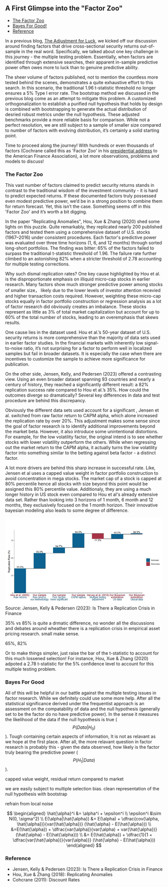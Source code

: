 #

## A First Glimpse into the "Factor Zoo"

- [The Factor Zoo](#crisis)
- [Bayes For Good!](#bay)
- [Reference](#ref)


In a previous blog, [The Adjustment for Luck](https://skybluerw.github.io/2024/06/26/luck-factor-zoo.html), we kicked off our discussion around finding factors that drive cross-sectional security returns out-of-sample in the real word. Specifically, we talked about one key challenge in this journey - the multiple testing problem. Essentially, when factors are identified through extensive searches, their apparent in-sample predictive power often owes more to luck than to genuine predictive ability.

The sheer volume of factors published, not to mention the countless more tested behind the scenes, demonstrates a quite exhaustive effort to this search. In this scenario, the traditional 1.96 t-statistic threshold no longer ensures a 5% Type I error rate. The bootstrap method we discussed in the previous blog come as an attempt to mitigate this problem. A customized orthogonalization to establish a purified null hypothesis that holds by design is combined with bootstrapping to generate the actual distribution of desried robust metrics under the null hypothesis. These adjusted benchmarks provide a more reliable basis for comparison. While not a perfect resolution, we are still subject to a sample of smaller size compared to number of factors with evolving distribution, it’s certainly a solid starting point.

Time to proceed along the journey! With hundreds or even thousands of factors (Cochrane called this as 'Factor Zoo' in his [presidential address](https://www.nber.org/papers/w16972) to the American Finance Association), a lot more observations, problems and models to discuss!

### The Factor Zoo <a name="crisis"></a>

This vast number of factors claimed to predict security returns stands in contrast to the traditional wisdom of the investment community - it is hard to predict expected returns. If these documented factors truly possessed even modest predictive power, we’d be in a strong position to combine them for return forecast. Yet, this isn’t the case. Something seems off in this 'Factor Zoo' and it’s worth a bit digging.

In the paper "Replicating Anomalies", Hou, Xue & Zhang (2020) shed some lights on this puzzle. Quite remarkably, they replicated nearly 200 published factors and tested them using a comprehensive dataset of U.S. stocks (1967–2016) under consistent procedures. Each factor's predictive power was evaluated over three time horizons (1, 6, and 12 months) through sorted long-short portfolios. The finding was bitter: 65% of the factors failed to surpass the traditional t-statistic threshold of 1.96. The failure rate further climbed to an astonishing 82% when a stricter threshold of 2.78 accounting for multiple testing corrections.

Why such dismal replication rates? One key cause highlighted by Hou et al. is the disproportionate emphasis on illiquid micro-cap stocks in earlier research. Many factors show much stronger predictive power among stocks of smaller size， likely due to the lower levels of investor attention recevied and higher transaction costs required. However, weighting these micro-cap stocks equally in factor portfolio construction or regression analysis as a lot of factor research did obviously creates an imbalance. These stocks represent as little as 3% of total market capitalization but account for up to 60% of the total number of stocks, leading to an overemphasis that skews results.

One cause lies in the dataset used. Hou et al.’s 50-year dataset of U.S. security returns is more comprehensive than the majority of data sets used in earlier factor studies. In the financial markets with inherently low signal-to-noise ratio, it’s not surprising for a factor to perform well in localized samples but fail in broader datasets. It is especially the case when there are incentives to customize the sample to achieve more significance for publication. 

On the other side, Jensen, Kelly, and Pedersen (2023) offered a contrasting view. Using an even broader dataset spanning 93 countries and nearly a century of history, they reached a significantly different result: a 82% replication success rate compared to Hou et al.’s 35%. How could the outcomes diverge so dramatically? Several key differences in data and test procedure are behind this discrepancy. 

Obviously the different data sets used account for a significant , Jensen et al. switched from raw factor return to CAPM alpha, which alone increased the replication rate by over 20%. This adjustment makes some sense since the goal of factor research is to identify additional improvements beyond the market beta. However, it also introduce some unintentional distortions. For example, for the low volatility factor, the original intend is to see whether stocks with lower volatility outperform the others. While when regressing out the market return to the CAPM alpha, it actually turns the low volatility factor into something similar to the betting against beta factor - a distinct factor. 

A lot more drivers are behind this sharp increase in successful rate. Like, Jensen et al uses a capped value weight in factor portfolio construction to avoid concentration in mega stocks. The market cap of a stock is capped at 80% percentile hence all stocks with size beyond this point would be assigned this 80% percentile value. Additionaly, they are using a much longer history in US stock even compared to Hou et al's already extensive data set. Rather than looking into 3 horizons of 1 month, 6 month and 12 months, they exclusively focused on the 1 month horizon. Their innovative bayesian modeling also leads to some degree of difference.

![GDP](https://raw.githubusercontent.com/SkyBlueRW/SkyBlueRW.github.io/main/_posts/asset/replication.jpg)
Source: Jensen, Kelly & Pedersen (2023): Is There a Replication Crisis in Finance


35% vs 85% is quite a drmatic difference, no wonder all the discussions and debates around wheather there is a replication crisis in empirical asset pricing research. small make sense. 






65%, 82%



Or to make things simpler, just raise the bar of the t-statistic to account for this much lossened selection! For instance, Hou, Xue & Zhang (2020) adpoted a 2.78 t-statistic for the 5% confidence level to account for this multiple testing problem. 




### Bayes For Good <a name="bay"></a>

All of this will be helpful in our battle against the multiple testing issues in factor research. While we definitely could use some more help. After all the statistical significance derived under the frequentist approach is an assessment on the compatability of data and the null hypothesis (generally set to be the factor do no have predictive power). In the sense it measures the likelihood of the data if the null hypothesis is true ($$P(Data|H_0)$$). Tough containing certain aspects of information, It is not as relavant as we hope at the first place. After all, the more relavant question in factor research is probably this - given the data observed, how likely is the factor truly bearing the predictive power ($$P(H_1|Data)$$).



capped value weight, residual return compared to market


we are easily subject to multiple selection bias. clean representation of the null hypothesis with bootstrap

refrain from local noise

$$
\begin{aligned}
\hat{\alpha}^i &= \alpha^i + \epsilon^i \\
\epsilon^i &\sim N(0, \sigma^2) \\
E(\alpha|\hat{\alpha}) &= E(\alpha) + \dfrac{cov(\alpha, \hat{\alpha})}{var(\hat{\alpha})} (\hat{\alpha} - E(\hat{\alpha})) \\
&=E(\hat{\alpha}) + \dfrac{var(\alpha)}{var(\alpha) + var(\hat{\alpha})} (\hat{\alpha} - E(\hat{\alpha})) \\
&= E(\hat{\alpha}) + \dfrac{1}{1 + \dfrac{var(\hat{\alpha})}{var(\alpha)}} (\hat{\alpha} - E(\hat{\alpha}))
\end{aligned}
$$

### Reference <a name="ref"></a>
- Jensen, Kelly & Pedersen (2023): Is There a Replication Crisis in Finance
- Hou, Xue & Zhang (2018): Replicating Anomalies
- Cohcrane (2011): Discount Rates
